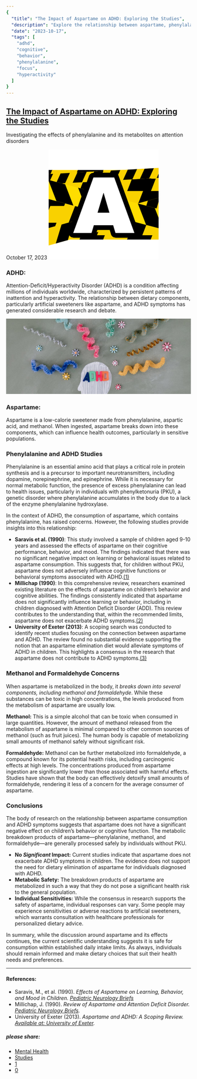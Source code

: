 ```yaml
---
{
  "title": "The Impact of Aspartame on ADHD: Exploring the Studies",
  "description": "Explore the relationship between aspartame, phenylalanine, and ADHD in this detailed analysis. Learn about the studies that investigate the effects of artificial sweeteners on cognitive function and behavior.",
  "date": "2023-10-17",
  "tags": [
    "adhd",
    "cognitive",
    "behavior",
    "phenylalanine",
    "focus",
    "hyperactivity"
  ]
}
---
```


## [The Impact of Aspartame on ADHD: Exploring the Studies](#)

Investigating the effects of phenylalanine and its metabolites on attention disorders

October 17, 2023
![Aspartame Awareness logo](/images/logos/logo-A2.png)

### ADHD:

Attention-Deficit/Hyperactivity Disorder (ADHD) is a condition affecting millions of individuals worldwide, characterized by persistent patterns of inattention and hyperactivity. The relationship between dietary components, particularly artificial sweeteners like aspartame, and ADHD symptoms has generated considerable research and debate.

![ADHD and Aspartame](/images/blog/lg/adhd.jpg)

### Aspartame:

Aspartame is a low-calorie sweetener made from phenylalanine, aspartic acid, and methanol. When ingested, aspartame breaks down into these components, which can influence health outcomes, particularly in sensitive populations.

### Phenylalanine and ADHD Studies

Phenylalanine is an essential amino acid that plays a critical role in protein synthesis and is a precursor to important neurotransmitters, including dopamine, norepinephrine, and epinephrine. While it is necessary for normal metabolic function, the presence of excess phenylalanine can lead to health issues, particularly in individuals with phenylketonuria (PKU), a genetic disorder where phenylalanine accumulates in the body due to a lack of the enzyme phenylalanine hydroxylase.

In the context of ADHD, the consumption of aspartame, which contains phenylalanine, has raised concerns. However, the following studies provide insights into this relationship:

* **Saravis et al. (1990)**: This study involved a sample of children aged 9-10 years and assessed the effects of aspartame on their cognitive performance, behavior, and mood. The findings indicated that there was no significant negative impact on learning or behavioral issues related to aspartame consumption. This suggests that, for children without PKU, aspartame does not adversely influence cognitive functions or behavioral symptoms associated with ADHD.[(1)](#ref "Saravis et al. (1990)")
* **Millichap (1990)**: In this comprehensive review, researchers examined existing literature on the effects of aspartame on children’s behavior and cognitive abilities. The findings consistently indicated that aspartame does not significantly influence learning or behavior, including in children diagnosed with Attention Deficit Disorder (ADD). This review contributes to the understanding that, within the recommended limits, aspartame does not exacerbate ADHD symptoms.[(2)](#ref "Millichap, J. (1990)")
* **University of Exeter (2013)**: A scoping search was conducted to identify recent studies focusing on the connection between aspartame and ADHD. The review found no substantial evidence supporting the notion that an aspartame elimination diet would alleviate symptoms of ADHD in children. This highlights a consensus in the research that aspartame does not contribute to ADHD symptoms.[(3)](#ref "University of Exeter (2013)")



### Methanol and Formaldehyde Concerns

When aspartame is metabolized in the body, it *breaks down into several components, including methanol and formaldehyde*. While these substances can be toxic in high concentrations, the levels produced from the metabolism of aspartame are usually low.

**Methanol:** This is a simple alcohol that can be toxic when consumed in large quantities. However, the amount of methanol released from the metabolism of aspartame is minimal compared to other common sources of methanol (such as fruit juices). The human body is capable of metabolizing small amounts of methanol safely without significant risk.

**Formaldehyde:** Methanol can be further metabolized into formaldehyde, a compound known for its potential health risks, including carcinogenic effects at high levels. The concentrations produced from aspartame ingestion are significantly lower than those associated with harmful effects. Studies have shown that the body can effectively detoxify small amounts of formaldehyde, rendering it less of a concern for the average consumer of aspartame.

### Conclusions

The body of research on the relationship between aspartame consumption and ADHD symptoms suggests that aspartame does not have a significant negative effect on children’s behavior or cognitive function. The metabolic breakdown products of aspartame—phenylalanine, methanol, and formaldehyde—are generally processed safely by individuals without PKU.

* **No *Significant* Impact:** Current studies indicate that aspartame does not exacerbate ADHD symptoms in children. The evidence does not support the need for dietary elimination of aspartame for individuals diagnosed with ADHD.
* **Metabolic Safety:** The breakdown products of aspartame are metabolized in such a way that they do not pose a significant health risk to the general population.
* **Individual Sensitivities:** While the consensus in research supports the safety of aspartame, individual responses can vary. Some people may experience sensitivities or adverse reactions to artificial sweeteners, which warrants consultation with healthcare professionals for personalized dietary advice.

In summary, while the discussion around aspartame and its effects continues, the current scientific understanding suggests it is safe for consumption within established daily intake limits. As always, individuals should remain informed and make dietary choices that suit their health needs and preferences.

---

#### References:

* Saravis, M., et al. (1990). *Effects of Aspartame on Learning, Behavior, and Mood in Children. [Pediatric Neurology Briefs](https://pediatricneurologybriefs.com/articles/10.15844/pedneurbriefs-4-8-5)*
* Millichap, J. (1990). *Review of Aspartame and Attention Deficit Disorder. [Pediatric Neurology Briefs](https://pediatricneurologybriefs.com/articles/10.15844/pedneurbriefs-8-1-8).*
* University of Exeter (2013). *Aspartame and ADHD: A Scoping Review. [Available at: University of Exeter](https://www.exeter.ac.uk/media/universityofexeter/medicalschool/subsites/pencru/pdfs/WTE_ADHD_aspartame_April_2013.pdf).*

  

##### please share:

* [Mental Health](#)
* [Studies](#)
* [1](#)
* [0](#)
